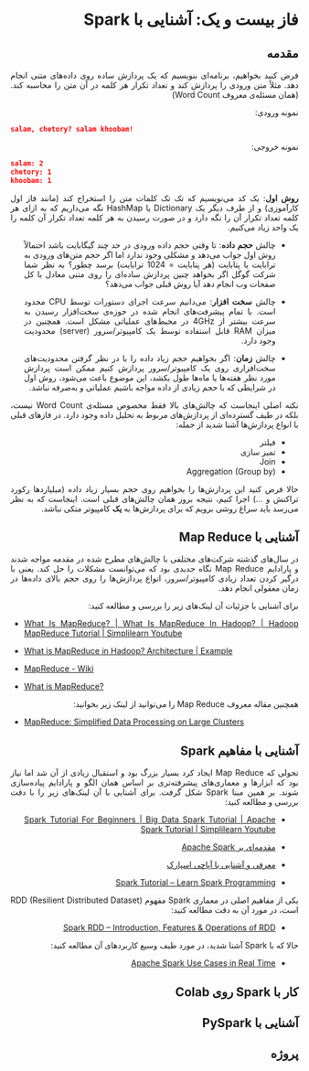<div dir="rtl" align='justify'>

# فاز بیست و یک: آشنایی با Spark

## مقدمه

فرض کنید بخواهیم، برنامه‌ای بنویسیم که یک پردازش ساده روی داده‌های متنی انجام دهد. مثلاً متن ورودی را پردازش کند و تعداد تکرار هر کلمه در آن متن را محاسبه کند. (همان مسئله‌ی معروف Word Count)

نمونه ورودی:


<div dir="ltr">

```json
salam, chetory? salam khoobam!
```

</div>

نمونه خروجی:

<div dir="ltr">

```json
salam: 2
chetory: 1
khoobam: 1
```

</div>


  **روش اول**: یک کد می‌نویسیم که تک تک کلمات متن را استخراج کند (مانند فاز اول کارآموزی) و از طرف دیگر یک Dictionary یا HashMap نگه می‌داریم که به ازای هر کلمه تعداد تکرار آن را نگه دارد و در صورت رسیدن به هر کلمه تعداد تکرار آن کلمه را یک واحد زیاد می‌کنیم.

* چالش **حجم داده**: تا وقتی حجم داده ورودی در حد چند گیگابایت باشد احتمالاً روش اول جواب می‌دهد و مشکلی وجود ندارد اما اگر حجم متن‌های ورودی به ترابایت یا پتابایت (هر پتابایت = 1024 ترابایت) برسد چطور؟ به نظر شما شرکت گوگل اگر بخواهد چنین پردازش ساده‌ای را روی متنی معادل با کل صفحات وب انجام دهد آیا روش قبلی جواب می‌دهد؟

* چالش **سخت افزار**: می‌دانیم سرعت اجرای دستورات توسط CPU محدود است. با تمام پیشرفت‌های انجام شده در حوزه‌ی سخت‌افزار رسیدن به سرعت بیشتر از 4GHz در محیط‌های عملیاتی مشکل است. همچنین در میزان RAM قابل استفاده توسط یک کامپیوتر/سرور (server) محدودیت وجود دارد.

* چالش **زمان**: اگر بخواهیم حجم زیاد داده را با در نظر گرفتن محدودیت‌های سخت‌افزاری روی یک کامپیوتر/سرور پردازش کنیم ممکن است پردازش مورد نظر هفته‌ها یا ماه‌ها طول بکشد، این موضوع باعث می‌شود، روش اول در شرایطی که با حجم زیادی از داده مواجه باشیم عملیاتی و به‌صرفه نباشد.

نکته  اصلی اینجاست که چالش‌های بالا فقط مخصوص مسئله‌ی Word Count نیست، بلکه در طیف گسترده‌ای از پردازش‌های مربوط به تحلیل داده وجود دارد. در فاز‌های قبلی با انواع پردازش‌ها آشنا شدید از جمله:

* فیلتر
* تمیز سازی
* Join
* Aggregation (Group by)

حالا فرض کنید این پردازش‌ها را بخواهیم روی حجم بسیار زیاد داده (میلیارد‌ها رکورد تراکنش و ...) اجرا کنیم، نتیجه بروز همان چالش‌های قبلی است. اینجاست که به نظر می‌رسد باید سراغ روشی برویم که برای پردازش‌ها به **یک** کامپیوتر متکی نباشد.

## آشنایی با Map Reduce

در سال‌های گذشته شرکت‌های مختلفی با چالش‌های مطرح شده در مقدمه مواجه شدند و پارادایم Map Reduce نگاه جدیدی بود که می‌توانست مشکلات را حل کند. یعنی با درگیر کردن تعداد زیادی کامپیوتر/سرور، انواع پردازش‌ها را روی حجم بالای داده‌ها در زمان معقولی انجام دهد. 

برای آشنایی با جزئیات آن لینک‌های زیر را بررسی و مطالعه کنید:

<div dir="ltr">

* [What Is MapReduce? | What Is MapReduce In Hadoop? | Hadoop MapReduce Tutorial | Simplilearn Youtube](https://www.youtube.com/watch?v=b-IvmXoO0bU)

* [What is MapReduce in Hadoop? Architecture | Example](https://www.guru99.com/introduction-to-mapreduce.html)

* [MapReduce - Wiki](https://en.wikipedia.org/wiki/MapReduce)

* [What is MapReduce?](https://www.talend.com/resources/what-is-mapreduce/)

</div>

همچنین مقاله معروف Map Reduce را می‌توانید از لینک زیر بخوانید:

<div dir="ltr">

* [MapReduce: Simplified Data Processing on Large Clusters](https://research.google/pubs/pub62/)

</div>


## آشنایی با مفاهیم Spark

تحولی که Map Reduce ایجاد کرد بسیار بزرگ بود و استقبال زیادی از آن شد اما نیاز بود که ابزار‌ها و معماری‌های پیشرفته‌تری بر اساس همان الگو و پارادایم پیاده‌سازی شوند. بر همین مبنا Spark شکل گرفت. برای آشنایی با آن لینک‌های زیر را با دقت بررسی و مطالعه کنید:

* [Spark Tutorial For Beginners | Big Data Spark Tutorial | Apache Spark Tutorial | Simplilearn Youtube](https://www.youtube.com/watch?v=QaoJNXW6SQo)

* [مقدمه‌ای بر Apache Spark](https://vrgl.ir/P9uxu)

* [معرفی و آشنایی با آپاچی اسپارک](https://bigdataworld.ir/%D9%85%D8%B9%D8%B1%D9%81%DB%8C-%D9%88-%D8%A2%D8%B4%D9%86%D8%A7%DB%8C%DB%8C-%D8%A8%D8%A7-%D8%A2%D9%BE%D8%A7%DA%86%DB%8C-%D8%A7%D8%B3%D9%BE%D8%A7%D8%B1%DA%A9/)

* [Spark Tutorial – Learn Spark Programming](https://data-flair.training/blogs/spark-tutorial/)

یکی از مفاهیم اصلی در معماری Spark مفهوم RDD (Resilient Distributed Dataset) است، در مورد آن به دقت مطالعه کنید:

* [Spark RDD – Introduction, Features & Operations of RDD](https://data-flair.training/blogs/spark-rdd-tutorial/)

حالا که با Spark آشنا شدید، در مورد طیف وسیع کاربرد‌های آن مطالعه کنید:

* [Apache Spark Use Cases in Real Time](https://data-flair.training/blogs/spark-use-cases/)


## کار با Spark روی Colab


## آشنایی با PySpark


## پروژه


</div>




